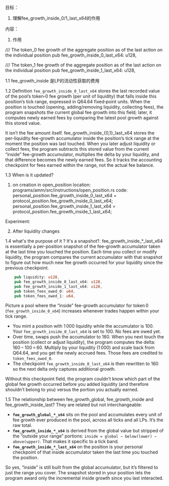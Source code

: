 目标：
1. 理解fee_growth_inside_0/1_last_x64的作用

内容：
1. 作用

/// The token_0 fee growth of the aggregate position as of the last action on the individual position
    pub fee_growth_inside_0_last_x64: u128,

/// The token_1 fee growth of the aggregate position as of the last action on the 
    individual position
    pub fee_growth_inside_1_last_x64: u128,


1.1 fee_growth_inside 是LP的流动性获取的费用


1.2 Definition 
`fee_growth_inside_0_last_x64` stores the last recorded value of the pool’s token‑0 fee growth (per unit of liquidity) that falls inside this position’s tick range, expressed in Q64.64 fixed‑point units. When the position is touched (opening, adding/removing liquidity, collecting fees), the program snapshots the current global fee growth into this field; later, it computes newly earned fees by comparing the latest pool growth against this stored value.


It isn’t the fee amount itself. fee_growth_inside_{0,1}_last_x64 stores the per-liquidity fee-growth accumulator inside the position’s tick range at the moment the position was last touched. When you later adjust liquidity or collect fees, the program subtracts this stored value from the current “inside” fee-growth accumulator, multiplies the delta by your liquidity, and that difference becomes the newly earned fees. So it tracks the accounting checkpoint for fees earned within the range, not the actual fee balance.


1.3 When is it updated?

1) on creation in open_position
location: programs/amm/src/instructions/open_position.rs
code:   personal_position.fee_growth_inside_0_last_x64 =
            protocol_position.fee_growth_inside_0_last_x64;
        personal_position.fee_growth_inside_1_last_x64 =
            protocol_position.fee_growth_inside_1_last_x64;

Experiment:


2) After liquidity changes


1.4 what's the purpose of it ?
It's a snapshot?. 
fee_growth_inside_*_last_x64 is essentially a per-position snapshot of the fee-growth accumulator taken at the last time you touched the position. Each time you collect or modify liquidity, the program compares the current accumulator with that snapshot to figure out how much new fee growth occurred for your liquidity since the previous checkpoint.

```29:37:programs/amm/src/states/personal_position.rs
    pub liquidity: u128,
    pub fee_growth_inside_0_last_x64: u128,
    pub fee_growth_inside_1_last_x64: u128,
    pub token_fees_owed_0: u64,
    pub token_fees_owed_1: u64,
```

Picture a pool where the “inside” fee-growth accumulator for token 0 (`fee_growth_inside_0_x64`) increases whenever trades happen within your tick range.  

- You mint a position with 1 000 liquidity while the accumulator is 100. Your `fee_growth_inside_0_last_x64` is set to 100. No fees are owed yet.  
- Over time, swaps push the accumulator to 160. When you next touch the position (collect or adjust liquidity), the program computes the delta: 160 − 100 = 60. Multiply by your liquidity (1 000) and scale back from Q64.64, and you get the newly accrued fees. Those fees are credited to `token_fees_owed_0`.  
- The checkpoint `fee_growth_inside_0_last_x64` is then rewritten to 160 so the next delta only captures additional growth.

Without this checkpoint field, the program couldn’t know which part of the global fee growth occurred before you added liquidity (and therefore shouldn’t belong to you) versus the portion you actually earned.



1.5 The relationship between fee_growth_global, fee_growth_inside and fee_growth_inside_last?
They are related but not interchangeable:

- **`fee_growth_global_*_x64`** sits on the pool and accumulates every unit of fee growth ever produced in the pool, across all ticks and all LPs. It’s the raw total.
- **`fee_growth_inside_*_x64`** is derived from the global value but stripped of the “outside your range” portions: `inside = global − below(lower) − above(upper)`. That makes it specific to a tick band.
- **`fee_growth_inside_*_last_x64`** on the position is your personal checkpoint of that inside accumulator taken the last time you touched the position.

So yes, “inside” is still built from the global accumulator, but it’s filtered to just the range you cover. The snapshot stored in your position lets the program award only the incremental inside growth since you last interacted.